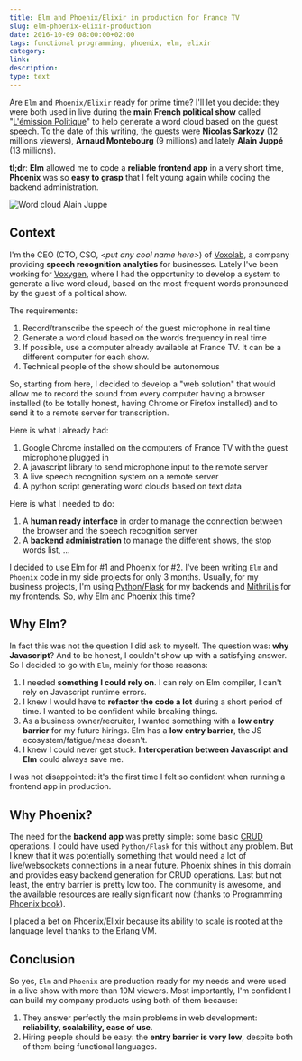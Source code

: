```yaml
---
title: Elm and Phoenix/Elixir in production for France TV
slug: elm-phoenix-elixir-production
date: 2016-10-09 08:00:00+02:00
tags: functional programming, phoenix, elm, elixir
category: 
link: 
description: 
type: text
---
```


Are `Elm` and `Phoenix/Elixir` ready for prime time? I'll let you decide: they were both used in live during the __main French political show__ called "[L'émission Politique](https://twitter.com/lepolitique)" to help generate a word cloud based on the guest speech. To the date of this writing, the guests were __Nicolas Sarkozy__ (12 millions viewers), __Arnaud Montebourg__ (9 millions) and lately __Alain Juppé__ (13 millions).
<!-- TEASER_END -->

__tl;dr__: __Elm__ allowed me to code a __reliable frontend app__ in a very short time,  __Phoenix__ was so __easy to grasp__ that I felt young again while coding the backend administration.

![Word cloud Alain Juppe](/images/nuage_juppe.png)


## Context

I'm the CEO (CTO, CSO, _<put any cool name here\>_) of [Voxolab](https://voxolab.com), a company providing __speech recognition analytics__ for businesses. Lately I've been working for [Voxygen](https://voxygen.fr), where I had the opportunity to develop a system to generate a live word cloud, based on the most frequent words pronounced by the guest of a political show.

The requirements:

1. Record/transcribe the speech of the guest microphone in real time
2. Generate a word cloud based on the words frequency in real time
3. If possible, use a computer already available at France TV. It can be a different computer for each show.
4. Technical people of the show should be autonomous

So, starting from here, I decided to develop a "web solution" that would allow me to record the sound from every computer having a browser installed (to be totally honest, having Chrome or Firefox installed) and to send it to a remote server for transcription.

Here is what I already had:

1. Google Chrome installed on the computers of France TV with the guest microphone plugged in
2. A javascript library to send microphone input to the remote server
3. A live speech recognition system on a remote server
4. A python script generating word clouds based on text data

Here is what I needed to do:

1. A __human ready interface__ in order to manage the connection between the browser and the speech recognition server
2. A __backend administration__ to manage the different shows, the stop words list, …

I decided to use Elm for #1 and Phoenix for #2. I've been writing `Elm` and `Phoenix` code in my side projects for only 3 months. Usually, for my business projects, I'm using [Python/Flask](https://palletsprojects.com/p/flask/) for my backends and [Mithril.js](https://mithril.js.org/) for my frontends. So, why Elm and Phoenix this time?

## Why Elm?

In fact this was not the question I did ask to myself. The question was: __why Javascript__? And to be honest, I couldn't show up with a satisfying answer. So I decided to go with `Elm`, mainly for those reasons:

1. I needed __something I could rely on__. I can rely on Elm compiler, I can't rely on Javascript runtime errors.
2. I knew I would have to __refactor the code a lot__ during a short period of time. I wanted to be confident while breaking things.
3. As a business owner/recruiter, I wanted something with a __low entry barrier__ for my future hirings. Elm has a __low entry barrier__, the JS ecosystem/fatigue/mess doesn't.
4. I knew I could never get stuck. __Interoperation between Javascript and Elm__ could always save me.

I was not disappointed: it's the first time I felt so confident when running a frontend app in production.

## Why Phoenix?

The need for the __backend app__ was pretty simple: some basic [CRUD](https://en.wikipedia.org/wiki/Create,_read,_update_and_delete) operations. I could have used `Python/Flask` for this without any problem. But I knew that it was potentially something that would need a lot of live/websockets connections in a near future. Phoenix shines in this domain and provides easy backend generation for CRUD operations. Last but not least, the entry barrier is pretty low too. The community is awesome, and the available resources are really significant now (thanks to [Programming Phoenix book](https://pragprog.com/book/phoenix/programming-phoenix)).

I placed a bet on Phoenix/Elixir because its ability to scale is rooted at the language level thanks to the Erlang VM.

## Conclusion

So yes, `Elm` and `Phoenix` are production ready for my needs and were used in a live show with more than 10M viewers. Most importantly, I'm confident I can build my company products using both of them because:

1. They answer perfectly the main problems in web development: __reliability, scalability, ease of use__.
2. Hiring people should be easy: the __entry barrier is very low__, despite both of them being functional languages.

